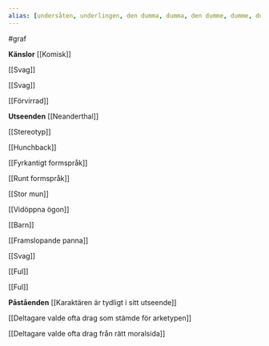 ```yaml
---
alias: [undersåten, underlingen, den dumma, dumma, den dumme, dumme, dum]
---
```

#graf

**Känslor**
[[Komisk]]

[[Svag]]

[[Svag]]

[[Förvirrad]]


**Utseenden**
[[Neanderthal]]

[[Stereotyp]]

[[Hunchback]]

[[Fyrkantigt formspråk]]

[[Runt formspråk]]

[[Stor mun]]

[[Vidöppna ögon]]

[[Barn]]

[[Framslopande panna]]

[[Svag]]

[[Ful]]

[[Ful]]


**Påståenden**
[[Karaktären är tydligt i sitt utseende]]

[[Deltagare valde ofta drag som stämde för arketypen]]

[[Deltagare valde ofta drag från rätt moralsida]]

